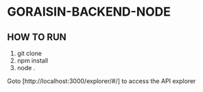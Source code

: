 # GORAISIN-BACKEND-NODE

## HOW TO RUN

1. git clone <repo>
2. npm install
3. node .

Goto [http://localhost:3000/explorer/#/] to access the API explorer
